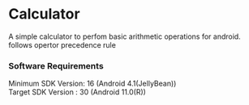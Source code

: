 # Calculator

A simple calculator to perfom basic arithmetic operations for android. <br>
follows opertor precedence rule

### Software Requirements
Minimum SDK Version: 16 (Android 4.1(JellyBean))<br>
Target SDK Version : 30 (Android 11.0(R))<br>

